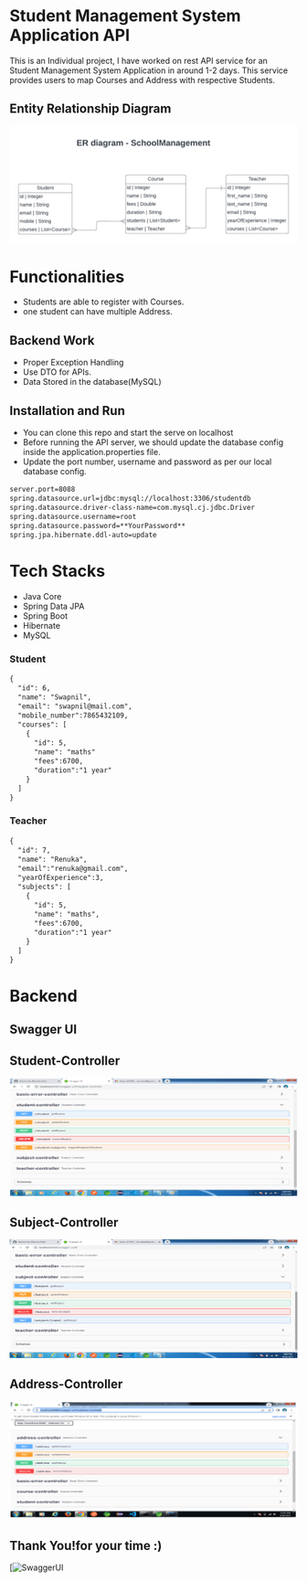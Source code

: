 # Student Management System Application API
This is an Individual project, I have worked on rest API service for an Student Management System Application in around 1-2 days. This service provides users to map Courses and Address with respective Students.

## Entity Relationship Diagram

[![ER Diagram](https://github.com/faterenuka/SchoolManagement/blob/main/ControllerImages/ER%20diagram%20(2).png?raw=true)](https://github.com/faterenuka/SchoolManagement/blob/main/ControllerImages/ER%20diagram%20(2).png?raw=true)


# Functionalities
-  Students are able to register with Courses.
-  one student can have multiple Address.

## Backend Work
-  Proper Exception Handling
-  Use DTO for APIs.
-  Data Stored in the database(MySQL)

## Installation and Run
-  You can clone this repo and start the serve on localhost
-   Before running the API server, we should update the database config inside the application.properties file.
-   Update the port number, username and password as per our local database config.
```
server.port=8088
spring.datasource.url=jdbc:mysql://localhost:3306/studentdb
spring.datasource.driver-class-name=com.mysql.cj.jdbc.Driver
spring.datasource.username=root
spring.datasource.password=**YourPassword**
spring.jpa.hibernate.ddl-auto=update
```
# Tech Stacks

-   Java Core
-   Spring Data JPA
-   Spring Boot
-   Hibernate
-   MySQL

### Student
```
{
  "id": 6,
  "name": "Swapnil",
  "email": "swapnil@mail.com",
  "mobile_number":7865432109,
  "courses": [
    {
      "id": 5,
      "name": "maths"
      "fees":6700,
      "duration":"1 year"
    }
  ]
}
```
### Teacher
```
{
  "id": 7,
  "name": "Renuka",
  "email":"renuka@gmail.com",
  "yearOfExperience":3,
  "subjects": [
    {
      "id": 5,
      "name": "maths",
      "fees":6700,
      "duration":"1 year"
    }
  ]
}
```
# Backend

## Swagger UI

## Student-Controller
[![SwaggerUI](https://github.com/faterenuka/SchoolManagement/blob/main/ControllerImages/StudentController.png?raw=true)](https://github.com/faterenuka/SchoolManagement/blob/main/ControllerImages/StudentController.png?raw=true)

## Subject-Controller
[![SwaggerUI](https://github.com/faterenuka/SchoolManagement/blob/main/ControllerImages/SubjectController.png?raw=true)](https://github.com/faterenuka/SchoolManagement/blob/main/ControllerImages/SubjectController.png?raw=true)

## Address-Controller
[![SwaggerUI](https://github.com/faterenuka/StudentManagementSystem/blob/main/swaggerImages/Address.png?raw=true)](https://github.com/faterenuka/StudentManagementSystem/blob/main/swaggerImages/Address.png?raw=true)

## Thank You!for your time :)
[![SwaggerUI](https://allfreethankyounotes.com/wp-content/uploads/2021/08/all-free-thank-you-gif-6.gif)
